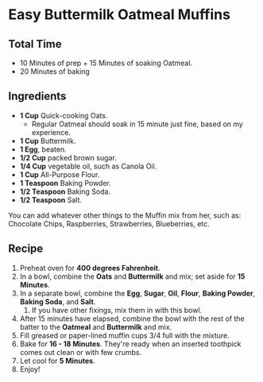 # Easy Buttermilk Oatmeal Muffins

## Total Time

* 10 Minutes of prep + 15 Minutes of soaking Oatmeal.
* 20 Minutes of baking

## Ingredients

* **1 Cup** Quick-cooking Oats.
   * Regular Oatmeal should soak in 15 minute just fine, based on my experience.
* **1 Cup** Buttermilk.
* **1 Egg**, beaten.
* **1/2 Cup** packed brown sugar.
* **1/4 Cup** vegetable oil, such as Canola Oil.
* **1 Cup** All-Purpose Flour.
* **1 Teaspoon** Baking Powder.
* **1/2 Teaspoon** Baking Soda.
* **1/2 Teaspoon** Salt.

You can add whatever other things to the Muffin mix from her, such as: Chocolate Chips, Raspberries, Strawberries, Blueberries, etc.

## Recipe

1. Preheat oven for **400 degrees Fahrenheit**.
1. In a bowl, combine the **Oats** and **Buttermilk** and mix; set aside for **15 Minutes**.
1. In a separate bowl, combine the **Egg**, **Sugar**, **Oil**, **Flour**, **Baking Powder**, **Baking Soda**, and **Salt**.
   1. If you have other fixings, mix them in with this bowl.
1. After 15 minutes have elapsed, combine the bowl with the rest of the batter to the **Oatmeal** and **Buttermilk** and mix.
1. Fill greased or paper-lined muffin cups 3/4 full with the mixture.
1. Bake for **16 - 18 Minutes**. They're ready when an inserted toothpick comes out clean or with few crumbs.
1. Let cool for **5 Minutes**.
1. Enjoy!
